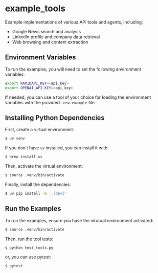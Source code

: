 # example_tools

Example implementations of various API tools and agents, including:

- Google News search and analysis
- LinkedIn profile and company data retrieval
- Web browsing and content extraction

## Environment Variables

To run the examples, you will need to set the following environment variables:

```bash
export RAPIDAPI_KEY=<api_key>
export OPENAI_API_KEY=<api_key>
```

If needed, you can use a tool of your choice for loading the environment variables with the provided `.env.example` file.

## Installing Python Dependencies

First, create a virtual environment:

```bash
$ uv venv
```

If you don't have `uv` installed, you can install it with:

```bash
$ brew install uv
```

Then, activate the virtual environment:

```bash
$ source .venv/bin/activate
```

Finally, install the dependencies:

```bash
$ uv pip install -e '.[dev]'
```

## Run the Examples

To run the examples, ensure you have the virutual environment activated:

```bash
$ source .venv/bin/activate
```

Then, run the tool tests:
```bash
$ python test_tools.py
```

or, you can use pytest:
```bash
$ pytest
```
